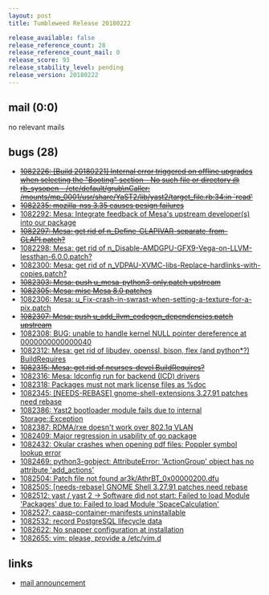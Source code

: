 ```yaml
---
layout: post
title: Tumbleweed Release 20180222

release_available: false
release_reference_count: 28
release_reference_count_mail: 0
release_score: 93
release_stability_level: pending
release_version: 20180222
---
```


## mail (0:0)

no relevant mails

## bugs (28)

<!--more-->

- ~~[1082226: [Build 20180221] Internal error triggered on offline upgrades when selecting the "Booting" section - No such file or directory @ rb_sysopen - /etc/default/grub\nCaller:  /mounts/mp_0001/usr/share/YaST2/lib/yast2/target_file.rb:34:in `read'](https://bugzilla.opensuse.org/show_bug.cgi?id=1082226)~~
- ~~[1082235: mozilla-nss 3.35 causes pesign failures](https://bugzilla.opensuse.org/show_bug.cgi?id=1082235)~~
- [1082292: Mesa: Integrate feedback of Mesa's upstream developer(s) into our package](https://bugzilla.opensuse.org/show_bug.cgi?id=1082292)
- ~~[1082297: Mesa: get rid of n_Define-GLAPIVAR-separate-from-GLAPI.patch?](https://bugzilla.opensuse.org/show_bug.cgi?id=1082297)~~
- [1082298: Mesa: get rid of n_Disable-AMDGPU-GFX9-Vega-on-LLVM-lessthan-6.0.0.patch?](https://bugzilla.opensuse.org/show_bug.cgi?id=1082298)
- [1082300: Mesa: get rid of n_VDPAU-XVMC-libs-Replace-hardlinks-with-copies.patch?](https://bugzilla.opensuse.org/show_bug.cgi?id=1082300)
- ~~[1082303: Mesa: push u_mesa-python3-only.patch upstream](https://bugzilla.opensuse.org/show_bug.cgi?id=1082303)~~
- ~~[1082305: Mesa: misc Mesa 8.0 patches](https://bugzilla.opensuse.org/show_bug.cgi?id=1082305)~~
- [1082306: Mesa: u_Fix-crash-in-swrast-when-setting-a-texture-for-a-pix.patch](https://bugzilla.opensuse.org/show_bug.cgi?id=1082306)
- ~~[1082307: Mesa: push u_add_llvm_codegen_dependencies.patch upstream](https://bugzilla.opensuse.org/show_bug.cgi?id=1082307)~~
- [1082308: BUG: unable to handle kernel NULL pointer dereference at 0000000000000040](https://bugzilla.opensuse.org/show_bug.cgi?id=1082308)
- [1082312: Mesa: get rid of libudev, openssl, bison, flex (and python*?) BuildRequires](https://bugzilla.opensuse.org/show_bug.cgi?id=1082312)
- ~~[1082315: Mesa: get rid of ncurses-devel BuildRequires?](https://bugzilla.opensuse.org/show_bug.cgi?id=1082315)~~
- [1082316: Mesa: ldconfig run for backend (ICD) drivers](https://bugzilla.opensuse.org/show_bug.cgi?id=1082316)
- [1082318: Packages must not mark license files as %doc](https://bugzilla.opensuse.org/show_bug.cgi?id=1082318)
- [1082345: [NEEDS-REBASE] gnome-shell-extensions 3.27.91 patches need rebase](https://bugzilla.opensuse.org/show_bug.cgi?id=1082345)
- [1082386: Yast2 bootloader module fails due to internal Storage::Exception](https://bugzilla.opensuse.org/show_bug.cgi?id=1082386)
- [1082387: RDMA/rxe doesn't work over 802.1q VLAN](https://bugzilla.opensuse.org/show_bug.cgi?id=1082387)
- [1082409: Major regression in usability of go package](https://bugzilla.opensuse.org/show_bug.cgi?id=1082409)
- [1082432: Okular crashes when opening pdf files: Poppler symbol lookup error](https://bugzilla.opensuse.org/show_bug.cgi?id=1082432)
- [1082469: python3-gobject: AttributeError: 'ActionGroup' object has no attribute 'add_actions'](https://bugzilla.opensuse.org/show_bug.cgi?id=1082469)
- [1082504: Patch file not found ar3k/AthrBT_0x00000200.dfu](https://bugzilla.opensuse.org/show_bug.cgi?id=1082504)
- [1082505: [needs-rebase] GNOME Shell 3.27.91 patches need rebase](https://bugzilla.opensuse.org/show_bug.cgi?id=1082505)
- [1082512: yast / yast 2 -> Software did not start: Failed to load Module 'Packages' due to: Failed to load Module 'SpaceCalculation'](https://bugzilla.opensuse.org/show_bug.cgi?id=1082512)
- [1082527: caasp-container-manifests uninstallable](https://bugzilla.opensuse.org/show_bug.cgi?id=1082527)
- [1082532: record PostgreSQL lifecycle data](https://bugzilla.opensuse.org/show_bug.cgi?id=1082532)
- [1082622: No snapper configuration at installation](https://bugzilla.opensuse.org/show_bug.cgi?id=1082622)
- [1082655: vim: please, provide a /etc/vim.d](https://bugzilla.opensuse.org/show_bug.cgi?id=1082655)



## links

- [mail announcement](https://lists.opensuse.org/opensuse-factory/2018-02/msg01062.html)
